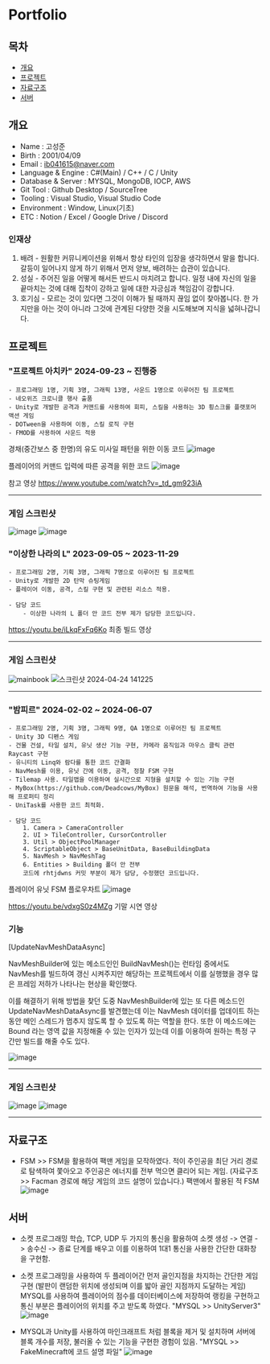 # Portfolio

## 목차
- [개요](#개요)
- [프로젝트](#프로젝트)
- [자료구조](#자료구조)
- [서버](#서버)




## 개요
- Name : 고성준
- Birth : 2001/04/09
- Email : ib041615@naver.com
- Language & Engine : C#(Main) / C++ / C / Unity
- Database & Server : MYSQL, MongoDB, IOCP, AWS
- Git Tool : Github Desktop / SourceTree
- Tooling : Visual Studio, Visual Studio Code
- Environment : Window, Linux(기초)
- ETC : Notion / Excel / Google Drive / Discord

### 인재상
1. 배려 - 원활한 커뮤니케이션을 위해서 항상 타인의 입장을 생각하면서 말을 합니다. 갈등이 일어나지 않게 하기 위해서 먼저 양보, 배려하는 습관이 있습니다.
2. 성실 - 주어진 일을 어떻게 해서든 반드시 마치려고 합니다. 일정 내에 자신의 일을 끝마치는 것에 대해 집착이 강하고 일에 대한 자긍심과 책임감이 강합니다.
3. 호기심 - 모르는 것이 있다면 그것이 이해가 될 때까지 끊임 없이 찾아봅니다. 한 가지만을 아는 것이 아니라 그것에 관계된 다양한 것을 시도해보며 지식을 넓혀나갑니다.




## 프로젝트

### "프로젝트 아치카" 2024-09-23 ~ 진행중
    - 프로그래밍 1명, 기획 3명, 그래픽 13명, 사운드 1명으로 이루어진 팀 프로젝트
    - 네오위즈 크로니클 행사 출품
    - Unity로 개발한 공격과 커맨드를 사용하여 회피, 스킬을 사용하는 3D 횡스크롤 플랫포머 액션 게임
    - DOTween을 사용하여 이동, 스킬 로직 구현
    - FMOD를 사용하여 사운드 적용

경채(중간보스 중 한명)의 유도 미사일 패턴을 위한 이동 코드
![image](https://github.com/user-attachments/assets/b6f33a6d-7956-4aaa-92bd-f78ede0ba130)

플레이어의 커맨드 입력에 따른 공격을 위한 코드
![image](https://github.com/user-attachments/assets/fda421a5-3add-4d9a-845e-611ff80712ba)


참고 영상
https://www.youtube.com/watch?v=_td_gm923iA

--------------------------------------------------------------------------------------------------------------------------------------------------------------------------------------

### 게임 스크린샷

![image](https://github.com/user-attachments/assets/fb1598b9-a4d2-46ae-a6cb-bebae2e5d7f4)
![image](https://github.com/user-attachments/assets/c5df18c7-f1f3-4de5-a734-52eb3d48aa8f)

### "이상한 나라의 L" 2023-09-05 ~ 2023-11-29
    - 프로그래밍 2명, 기획 3명, 그래픽 7명으로 이루어진 팀 프로젝트
    - Unity로 개발한 2D 탄막 슈팅게임
    - 플레이어 이동, 공격, 스킬 구현 및 관련된 리소스 적용.
      
    - 담당 코드
        - 이상한 나라의 L 폴더 안 코드 전부 제가 담당한 코드입니다.
  
https://youtu.be/iLkqFxFq6Ko 최종 빌드 영상

--------------------------------------------------------------------------------------------------------------------------------------------------------------------------------------

### 게임 스크린샷
    
![mainbook](https://github.com/rhtjdwns/Portfolio_T/assets/64015904/969d9273-eeb1-419e-807a-f7cd7fce1f99)
![스크린샷 2024-04-24 141225](https://github.com/rhtjdwns/Portfolio_T/assets/64015904/a4fe6702-fc6a-4d7d-a14c-32752ab4ca6e)


---------------------------------------------------------------------------------------------------------------------------------------------------------------------------------------------

### "밤피르" 2024-02-02 ~ 2024-06-07
    - 프로그래밍 2명, 기획 3명, 그래픽 9명, QA 1명으로 이루어진 팀 프로젝트
    - Unity 3D 디펜스 게임
    - 건물 건설, 타일 설치, 유닛 생산 기능 구현, 카메라 움직임과 마우스 클릭 관련 Raycast 구현
    - 유니티의 Linq와 람다를 통한 코드 간결화
    - NavMesh를 이용, 유닛 간에 이동, 공격, 정찰 FSM 구현
    - Tilemap 사용. 타일맵을 이용하여 실시간으로 지형을 설치할 수 있는 기능 구현
    - MyBox(https://github.com/Deadcows/MyBox) 원문을 해석, 번역하여 기능을 사용해 프로퍼티 정리
    - UniTask를 사용한 코드 최적화.

    - 담당 코드
        1. Camera > CameraController
        2. UI > TileController, CursorController
        3. Util > ObjectPoolManager
        4. ScriptableObject > BaseUnitData, BaseBuildingData
        5. NavMesh > NavMeshTag
        6. Entities > Building 폴더 안 전부
        코드에 rhtjdwns 커밋 부분이 제가 담당, 수정했던 코드입니다.
        
플레이어 유닛 FSM 플로우차트
    ![image](https://github.com/user-attachments/assets/a8ecbbf3-f99c-4d51-921c-d792f4350c93)

https://youtu.be/vdxgS0z4MZg 기말 시연 영상

### 기능
[UpdateNavMeshDataAsync]

NavMeshBuilder에 있는 메소드인인 BuildNavMesh()는 런타임 중에서도 NavMesh를 빌드하여 갱신 시켜주지만 해당하는 프로젝트에서 이를 실행했을 경우 많은 프레임 저하가 나타나는 현상을 확인했다.

이를 해결하기 위해 방법을 찾던 도중 NavMeshBuilder에 있는 또 다른 메소드인 UpdateNavMeshDataAsync를 발견했는데 이는 NavMesh 데이터를 업데이트 하는 동안 메인 스레드가 멈추지 않도록 할 수 있도록 하는 역할을 한다. 또한 이 메소드에는 Bound 라는 영역 값을 지정해줄 수 있는 인자가 있는데 이를 이용하여 원하는 특정 구간만 빌드를 해줄 수도 있다.

![image](https://github.com/rhtjdwns/Portfolio_T/assets/64015904/5ce91407-4bc1-4cc4-b668-980593657b29)


--------------------------------------------------------------------------------------------------------------------------------------------------------------------------------------

### 게임 스크린샷
 
![image](https://github.com/rhtjdwns/Portfolio_T/assets/64015904/de9ae743-ec03-422a-b023-9e3547834c1f)
![image](https://github.com/rhtjdwns/Portfolio_T/assets/64015904/8a220b44-b6ce-4564-b972-0b2eea2e5813)


--------------------------------------------------------------------------------------------------------------------------------------------------------------------------------------



## 자료구조
- FSM >> FSM을 활용하여 팩맨 게임을 모작하였다. 적이 주인공을 최단 거리 경로로 탐색하여 쫓아오고 주인공은 에너지를 전부 먹으면 클리어 되는 게임. (자료구조 >> Facman 경로에 해당 게임의 코드 설명이 있습니다.)
  팩맨에서 활용된 적 FSM
![image](https://github.com/user-attachments/assets/f4538343-1310-4011-ba1d-62c51ed1ef60)





## 서버
- 소켓 프로그래밍 학습, TCP, UDP 두 가지의 통신을 활용하여 소켓 생성 -> 연결 -> 송수신 -> 종료 단계를 배우고 이를 이용하여 1대1 통신을 사용한 간단한 대화창을 구현함.
  
- 소켓 프로그래밍을 사용하여 두 플레이어간 먼저 골인지점을 차지하는 간단한 게임 구현 (발판이 랜덤한 위치에 생성되며 이를 밟아 골인 지점까지 도달하는 게임)
  MYSQL를 사용하여 플레이어의 점수를 데이터베이스에 저장하여 랭킹을 구현하고 통신 부분은 플레이어의 위치를 주고 받도록 하였다. "MYSQL >> UnityServer3"
  ![image](https://github.com/user-attachments/assets/2dfc0330-bd62-4966-b767-fc1d911d275a)
  

- MYSQL과 Unity를 사용하여 마인크래프트 처럼 블록을 제거 및 설치하며 서버에 블록 개수를 저장, 불러올 수 있는 기능을 구현한 경험이 있음. "MYSQL >> FakeMinecraft에 코드 설명 파일"
  ![image](https://github.com/user-attachments/assets/d50e794c-cc38-4349-a8ff-cd9d2ac099e0)

